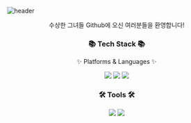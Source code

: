 ![header](https://capsule-render.vercel.app/api?type=waving&fontColor=703ee5&text=White%20Butterfly&height=150&fontSize=60&desc=Hello!%20Oasis%20Hackathon!&descAlignY=75&descAlign=60)
<p align='center'>수상한 그녀들 Github에 오신 여러분들을 환영합니다!</p>
<div align=center>
	<h3>📚 Tech Stack 📚</h3>
	<p>✨ Platforms & Languages ✨</p>
</div>
<div align="center">
	<img src="https://img.shields.io/badge/Java-007396?style=flat&logo=Conda-Forge&logoColor=white" />
	<img src="https://img.shields.io/badge/Android-3DDC84?style=flat&logo=Android&logoColor=white" />
	<img src="https://img.shields.io/badge/Firebase-FFCA28?style=flat&logo=Firebase&logoColor=white" />
</div>
<div align=center>
	<h3>🛠 Tools 🛠</h3>
</div>
<div align="center">
	<img src="https://img.shields.io/badge/Android Studio-3DDC84?style=flat&logo=Android Studio&logoColor=white" />
	<img src="https://img.shields.io/badge/Firebase-FFCA28?style=flat&logo=Firebase&logoColor=white" />
</div>
